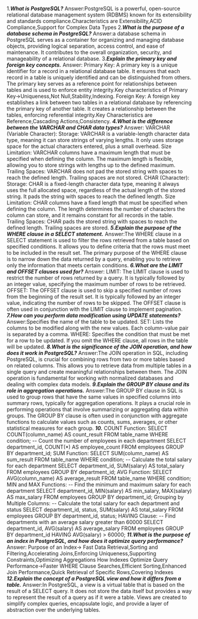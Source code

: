 1.**_What is PostgreSQL?_**
Answer:PostgreSQL is a powerful, open-source relational database management system (RDBMS) known for its extensibility and standards compliance.Characteristics are Extensibility,ACID Compliance,Support for Complex Data Types 2.**_What is the purpose of a database schema in PostgreSQL?_**
Answer:a database schema in PostgreSQL serves as a container for organizing and managing database objects, providing logical separation, access control, and ease of maintenance. It contributes to the overall organization, security, and manageability of a relational database. 3.**_Explain the primary key and foreign key concepts._**
Answer:
Primary Key:
A primary key is a unique identifier for a record in a relational database table. It ensures that each record in a table is uniquely identified and can be distinguished from others. The primary key serves as a reference point for relationships between tables and is used to enforce entity integrity.Key characteristics of Primary Key->Uniqueness,Not Null,Stability,Indexing.
Foreign Key:
A foreign key establishes a link between two tables in a relational database by referencing the primary key of another table. It creates a relationship between the tables, enforcing referential integrity.Key Characteristics are Reference,Cascading Actions,Consistency.
**_4.What is the difference between the VARCHAR and CHAR data types?_**
Answer:
VARCHAR (Variable Character):
Storage: VARCHAR is a variable-length character data type, meaning it can store strings of varying lengths. It only uses storage space for the actual characters entered, plus a small overhead.
Size Limitation: VARCHAR columns have a maximum length that must be specified when defining the column. The maximum length is flexible, allowing you to store strings with lengths up to the defined maximum.
Trailing Spaces: VARCHAR does not pad the stored string with spaces to reach the defined length. Trailing spaces are not stored.
CHAR (Character):
Storage: CHAR is a fixed-length character data type, meaning it always uses the full allocated space, regardless of the actual length of the stored string. It pads the string with spaces to reach the defined length.
Size Limitation: CHAR columns have a fixed length that must be specified when defining the column. The length determines the number of characters the column can store, and it remains constant for all records in the table.
Trailing Spaces: CHAR pads the stored string with spaces to reach the defined length. Trailing spaces are stored.
**_5.Explain the purpose of the WHERE clause in a SELECT statement._**
Answer:The WHERE clause in a SELECT statement is used to filter the rows retrieved from a table based on specified conditions. It allows you to define criteria that the rows must meet to be included in the result set. The primary purpose of the WHERE clause is to narrow down the data returned by a query, enabling you to retrieve only the information that meets certain conditions.
**_6.What are the LIMIT and OFFSET clauses used for?_**
Answer:
LIMIT:
The LIMIT clause is used to restrict the number of rows returned by a query.
It is typically followed by an integer value, specifying the maximum number of rows to be retrieved.
OFFSET:
The OFFSET clause is used to skip a specified number of rows from the beginning of the result set.
It is typically followed by an integer value, indicating the number of rows to be skipped.
The OFFSET clause is often used in conjunction with the LIMIT clause to implement pagination.
**_7.How can you perform data modification using UPDATE statements?_**
Answer:Specifies the name of the table to be updated.
SET: Lists the columns to be modified along with the new values. Each column-value pair is separated by a comma.
WHERE: Specifies the condition that must be met for a row to be updated. If you omit the WHERE clause, all rows in the table will be updated.
**_8.What is the significance of the JOIN operation, and how does it work in PostgreSQL?_**
Answer:The JOIN operation in SQL, including PostgreSQL, is crucial for combining rows from two or more tables based on related columns. This allows you to retrieve data from multiple tables in a single query and create meaningful relationships between them. The JOIN operation is fundamental for working with normalized databases and dealing with complex data models.
**_9.Explain the GROUP BY clause and its role in aggregation operations._**
Answer:The GROUP BY clause in SQL is used to group rows that have the same values in specified columns into summary rows, typically for aggregation operations. It plays a crucial role in performing operations that involve summarizing or aggregating data within groups. The GROUP BY clause is often used in conjunction with aggregate functions to calculate values such as counts, sums, averages, or other statistical measures for each group.
**_10._**
COUNT Function:
SELECT COUNT(column_name) AS count_result
FROM table_name
WHERE condition;
-- Count the number of employees in each department
SELECT department_id, COUNT(\*) AS employee_count
FROM employees
GROUP BY department_id;
SUM Function:
SELECT SUM(column_name) AS sum_result
FROM table_name
WHERE condition;
-- Calculate the total salary for each department
SELECT department_id, SUM(salary) AS total_salary
FROM employees
GROUP BY department_id;
AVG Function:
SELECT AVG(column_name) AS average_result
FROM table_name
WHERE condition;
MIN and MAX Functions:
-- Find the minimum and maximum salary for each department
SELECT department_id, MIN(salary) AS min_salary, MAX(salary) AS max_salary
FROM employees
GROUP BY department_id;
Grouping by Multiple Columns:
-- Calculate the total salary for each department and status
SELECT department_id, status, SUM(salary) AS total_salary
FROM employees
GROUP BY department_id, status;
HAVING Clause:
-- Find departments with an average salary greater than 60000
SELECT department_id, AVG(salary) AS average_salary
FROM employees
GROUP BY department_id
HAVING AVG(salary) > 60000;
**_11.What is the purpose of an index in PostgreSQL, and how does it optimize query performance?_**
Answer:
Purpose of an Index-> Fast Data Retrieval,Sorting and Filtering,Accelerating Joins,Enforcing Uniqueness,Supporting Constraints,Optimizing Aggregations
How Indexes Optimize Query Performance->Faster WHERE Clause Searches,Efficient Sorting,Enhanced Join Performance,Quick Retrieval of Specific Rows,Covering Indexes
**_12.Explain the concept of a PostgreSQL view and how it differs from a table._**
Answer:In PostgreSQL, a view is a virtual table that is based on the result of a SELECT query. It does not store the data itself but provides a way to represent the result of a query as if it were a table. Views are created to simplify complex queries, encapsulate logic, and provide a layer of abstraction over the underlying tables.
